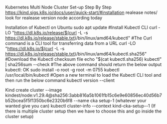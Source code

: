 Kubernetes Multi Node Cluster Set-up Step By Step
https://kind.sigs.k8s.io/docs/user/quick-start/#installation realease notes/ look for realease version node according today

Installation of Kubectl on Ubuntu
sudo apt update
#Install Kubectl CLI
curl -LO "https://dl.k8s.io/release/$(curl -L -s https://dl.k8s.io/release/stable.txt)/bin/linux/amd64/kubectl"
#The Curl command is a CLI tool for transferring data from a URL
curl -LO "https://dl.k8s.io/$(curl -L -s https://dl.k8s.io/release/stable.txt)/bin/linux/amd64/kubectl.sha256"
#Download the Kubectl checksum file
echo "$(cat kubectl.sha256) kubectl" | sha256sum --check
#The above command should return the below output
kubectl: OK
sudo install -o root -g root -m 0755 kubectl /usr/local/bin/kubectl
#Open a new terminal to load the Kubectl CLI tool and then run the below command
kubectl version --client

Kind create cluster --image kindest/node:v1.29.4@sha256:3abb816a5b1061fb15c6e9e60856ec40d56b7b52bcea5f5f1350bc6e2320b6f8 --name cka setup-1  (whatever your wanted give you can)
kubectl cluster-info --context kind-cka-setup--1   (If there is multiple cluster setup then we have to choose this and go inside the cluster setup)

